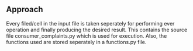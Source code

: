 ## Approach

Every filed/cell in the input file is taken seperately for performing ever operation and finally producing the desired result.
This contains the source file consumer_complaints.py which is used for execution.
Also, the functions used are stored seperately in a functions.py file.

